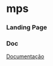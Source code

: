 # mps

### Landing Page

### Doc
<a href="https://wdmelosatanana.github.io/Agenda-App/">Documentação</a> 